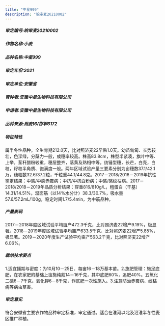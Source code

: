 ```yaml
---
title: "中星999"
description: "皖审麦20210002"
---
```

##### 审定编号:皖审麦20210002

##### 作物名称:小麦

##### 品种名称:中星999

##### 审定年份:2021

##### 审定单位:安徽省

##### 育种者:安徽中星生物科技有限公司

##### 申请者:安徽中星生物科技有限公司

##### 品种来源:周麦16/邯郸6172

##### 特征特性
属半冬性品种。全生育期212.0天，比对照济麦22早熟1.0天。幼苗匍匐、长势较壮，色深绿，分蘖力一般，成穗率较高。株高83.8cm，株型半紧凑，旗叶中等、上举，茎秆腊粉较重，穗层整齐，落黄及熟相中等。纺锤型穗，长芒，白壳，白粒，籽粒半角质、饱满度一般。两年区域试验产量三要素分别为亩穗数37.1/42.1万，穗粒数32.6/37.2粒，千粒重44.1/44.8克。2017－2018/2018－2019年抗性鉴定结果：中感/中感赤霉病；中抗/中抗白粉病；中感/感纹枯病。2017－2018/2018－2019年品质分析结果：容重816/810g/L，粗蛋白（干基）14.31/14.51%，湿面筋（以14%水分计）38.3/30.7%，吸水量57.6/57.2mL/100g，稳定时间1.7/5.4min，为中筋品种。

##### 产量表现
2017－2018年度区域试验平均亩产472.3千克，比对照济麦22增产9.19%，极显著。2018－2019年度区域试验平均亩产633.5千克，比对照济麦22增产5.85%，极显著。2019－2020年度生产试验平均亩产563.2千克，比对照济麦22增产6.06%。

##### 栽培技术要点
1.适宜播期与密度：为10月10－25日，每亩16－18万基本苗。2.施肥管理：施足底肥，在农家肥的基础上亩施纯氮14－16千克，其中底肥60%，追肥40%。五氧化二磷6－7千克，氧化钾6－8千克，作底肥一次性施入。3.注意防治赤霉病、纹枯病等病虫草害。

##### 审定意见
符合安徽省主要农作物品种审定标准，审定通过。适合在淮河以北及沿淮半冬性麦区推广种植。 
